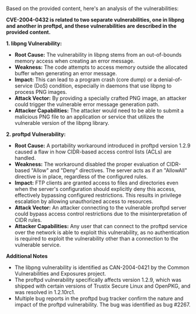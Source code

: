 Based on the provided content, here's an analysis of the vulnerabilities:

**CVE-2004-0432 is related to two separate vulnerabilities, one in libpng and another in proftpd, and these vulnerabilities are described in the provided content.**

**1. libpng Vulnerability:**

*   **Root Cause:** The vulnerability in libpng stems from an out-of-bounds memory access when creating an error message.
*   **Weakness:** The code attempts to access memory outside the allocated buffer when generating an error message.
*   **Impact:** This can lead to a program crash (core dump) or a denial-of-service (DoS) condition, especially in daemons that use libpng to process PNG images.
*   **Attack Vector:** By providing a specially crafted PNG image, an attacker could trigger the vulnerable error message generation path.
*   **Attacker Capabilities:** The attacker would need to be able to submit a malicious PNG file to an application or service that utilizes the vulnerable version of the libpng library.

**2. proftpd Vulnerability:**

*   **Root Cause:** A portability workaround introduced in proftpd version 1.2.9 caused a flaw in how CIDR-based access control lists (ACLs) are handled.
*   **Weakness:** The workaround disabled the proper evaluation of CIDR-based "Allow" and "Deny" directives. The server acts as if an "AllowAll" directive is in place, regardless of the configured rules.
*   **Impact:** FTP clients are granted access to files and directories even when the server's configuration should explicitly deny this access, effectively bypassing configured restrictions. This results in privilege escalation by allowing unauthorized access to resources.
*   **Attack Vector:** An attacker connecting to the vulnerable proftpd server could bypass access control restrictions due to the misinterpretation of CIDR rules.
*   **Attacker Capabilities:** Any user that can connect to the proftpd service over the network is able to exploit this vulnerability, as no authentication is required to exploit the vulnerability other than a connection to the vulnerable service.

**Additional Notes**

*   The libpng vulnerability is identified as CAN-2004-0421 by the Common Vulnerabilities and Exposures project.
*   The proftpd vulnerability specifically affects version 1.2.9, which was shipped with certain versions of Trustix Secure Linux and OpenPKG, and was resolved in 1.2.10rc1.
*   Multiple bug reports in the proftpd bug tracker confirm the nature and impact of the proftpd vulnerability. The bug was identified as bug #2267.